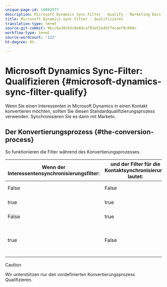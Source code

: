 ```yaml
---
unique-page-id: 10092977
description: Microsoft Dynamics Sync Filter - Qualify - Marketing Docs - Produktdokumentation
title: Microsoft Dynamics Sync Filter - Qualifizieren
translation-type: tm+mt
source-git-commit: 96cc6a30c63c8e8dca793a52e4bf7ecaef8c08dc
workflow-type: tm+mt
source-wordcount: '122'
ht-degree: 0%

---
```



# Microsoft Dynamics Sync-Filter: Qualifizieren {#microsoft-dynamics-sync-filter-qualify}

Wenn Sie einen Interessenten in Microsoft Dynamics in einen Kontakt konvertieren möchten, sollten Sie diesen Standardqualifizierungsprozess verwenden. Synchronisieren Sie es dann mit Marketo.

## Der Konvertierungsprozess {#the-conversion-process}

So funktionieren die Filter während des Konvertierungsprozesses.

| Wenn der Interessentensynchronisierungsfilter: | und der Filter für die Kontaktsynchronisierung lautet: | Dies ist das Ergebnis in Marketo |
|---|---|---|
| False | False | Nichts wird in Marketo synchronisiert |
| true | true | Der Kontakt wird in Marketo synchronisiert |
| False | true | Neuer Kontaktdatensatz wird in Marketo erstellt |
| true | False | MS Dynamics aktualisiert Interessenteninformationen in Marketo, aber Kontaktdatensätze werden nicht synchronisiert |

>[!CAUTION]
>
>Wir unterstützen nur den vordefinierten Konvertierungsprozess Qualifizieren.

